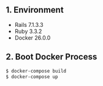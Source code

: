 ## 1. Environment

- Rails 7.1.3.3
- Ruby 3.3.2
- Docker 26.0.0

## 2. Boot Docker Process

```bash
$ docker-compose build
$ docker-compose up
```
